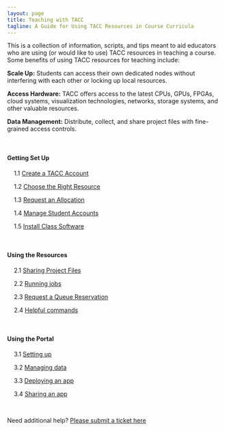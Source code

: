 ```yaml
---
layout: page
title: Teaching with TACC
tagline: A Guide for Using TACC Resources in Course Curricula
---
```


This is a collection of information, scripts, and tips meant to aid educators
who are using (or would like to use) TACC resources in teaching a course. Some
benefits of using TACC resources for teaching include:

**Scale Up:** Students can access their own dedicated nodes without interfering with each other or locking up local resources.

**Access Hardware:** TACC offers access to the latest CPUs, GPUs, FPGAs, cloud systems, visualization technologies, networks, storage systems, and other valuable resources.

**Data Management:** Distribute, collect, and share project files with fine-grained access controls.

<br>


#### Getting Set Up

&nbsp;&nbsp;&nbsp;&nbsp;1.1 [Create a TACC Account](docs/01.create_account.md)

&nbsp;&nbsp;&nbsp;&nbsp;1.2 [Choose the Right Resource](docs/01.choose_resource.md)

&nbsp;&nbsp;&nbsp;&nbsp;1.3 [Request an Allocation](docs/01.request_allocation.md)

&nbsp;&nbsp;&nbsp;&nbsp;1.4 [Manage Student Accounts](docs/01.manage_accounts.md)

&nbsp;&nbsp;&nbsp;&nbsp;1.5 [Install Class Software](docs/01.install_software.md)

<br>

#### Using the Resources

&nbsp;&nbsp;&nbsp;&nbsp;2.1 [Sharing Project Files](docs/02.sharing_files.md)

&nbsp;&nbsp;&nbsp;&nbsp;2.2 [Running jobs](docs/02.running_jobs.md)

&nbsp;&nbsp;&nbsp;&nbsp;2.3 [Request a Queue Reservation](docs/02.reservation_requests.md)

&nbsp;&nbsp;&nbsp;&nbsp;2.4 [Helpful commands](docs/02.helpful_commands.md)

<br>

#### Using the Portal

&nbsp;&nbsp;&nbsp;&nbsp;3.1 [Setting up](docs/03.setting_up.md)

&nbsp;&nbsp;&nbsp;&nbsp;3.2 [Managing data](docs/03.managing_data.md)

&nbsp;&nbsp;&nbsp;&nbsp;3.3 [Deploying an app](docs/03.deploy_app.md)

&nbsp;&nbsp;&nbsp;&nbsp;3.4 [Sharing an app](docs/03.share_app.md)

<br>


Need additional help? [Please submit a ticket here](https://portal.tacc.utexas.edu/tacc-consulting)
